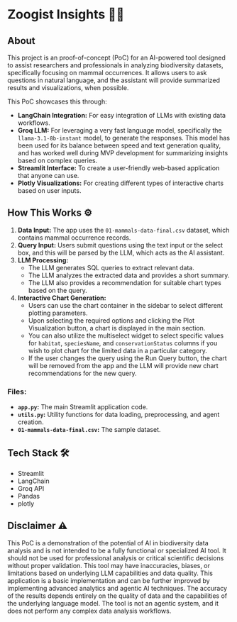 # Zoogist Insights 🐘🦦

## About

This project is an proof-of-concept (PoC) for an AI-powered tool designed to assist researchers and professionals in analyzing biodiversity datasets, specifically focusing on mammal occurrences. It allows users to ask questions in natural language, and the assistant will provide summarized results and visualizations, when possible.


This PoC showcases this through:

-   **LangChain Integration:** For easy integration of LLMs with existing data workflows.
-   **Groq LLM:** For leveraging a very fast language model, specifically the `llama-3.1-8b-instant` model, to generate the responses. This model has been used for its balance between speed and text generation quality, and has worked well during MVP development for summarizing insights based on complex queries.
-   **Streamlit Interface:** To create a user-friendly web-based application that anyone can use.
-   **Plotly Visualizations:** For creating different types of interactive charts based on user inputs.

## How This Works ⚙

1.  **Data Input:** The app uses the `01-mammals-data-final.csv` dataset, which contains mammal occurrence records.
2.  **Query Input:** Users submit questions using the text input or the select box, and this will be parsed by the LLM, which acts as the AI assistant.
3.  **LLM Processing:**
    -   The LLM generates SQL queries to extract relevant data.
    -   The LLM analyzes the extracted data and provides a short summary.
    - The LLM also provides a recommendation for suitable chart types based on the query.
4.  **Interactive Chart Generation:**
    - Users can use the chart container in the sidebar to select different plotting parameters.
    - Upon selecting the required options and clicking the Plot Visualization button, a chart is displayed in the main section.
     - You can also utilize the multiselect widget to select specific values for `habitat`, `speciesName`, and `conservationStatus` columns if you wish to plot chart for the limited data in a particular category.
    - If the user changes the query using the Run Query button, the chart will be removed from the app and the LLM will provide new chart recommendations for the new query.

### Files:

-   **`app.py`:** The main Streamlit application code.
-   **`utils.py`:** Utility functions for data loading, preprocessing, and agent creation.
-   **`01-mammals-data-final.csv`:** The sample dataset.

## Tech Stack 🛠

-   Streamlit
-   LangChain
-   Groq API
-   Pandas
-   plotly

## Disclaimer ⚠

This PoC is a demonstration of the potential of AI in biodiversity data analysis and is not intended to be a fully functional or specialized AI tool. It should not be used for professional analysis or critical scientific decisions without proper validation. This tool may have inaccuracies, biases, or limitations based on underlying LLM capabilities and data quality. This application is a basic implementation and can be further improved by implementing advanced analytics and agentic AI techniques.
The accuracy of the results depends entirely on the quality of data and the capabilities of the underlying language model. The tool is not an agentic system, and it does not perform any complex data analysis workflows.


<!-- ## How To Use
1. Submit a question using the text input or select a demo query.
2. After submitting, the LLM powered assistant will give a response, and also suggest charts to visualise it.
3. Use the container below to plot charts through given drop-down selections for x, y axes, chart type, and color.
4. You can also use multi-options to select specific values for habitat column and then generate some specific chart.-->


<!--## Problem
Professionals in the biodiversity domain, both globally and in India, frequently encounter challenges when dealing with complex and large datasets related to species occurrences. These datasets often require:

-   **Specialized Skills:** Data analysis often demands advanced technical expertise, hindering accessibility for researchers without a strong background in programming or data science.
-   **Time-Consuming Processes:** Manual data exploration, filtering, and visualization can be tedious and time-intensive, slowing down research progress.
-   **Fragmented Tools:** Existing tools and solutions are often half-baked or scattered across different platforms, making it difficult to manage data analysis in a unified way.
-   **Lack of Natural Language Interaction:** Most existing tools rely on structured queries or GUIs, making it difficult to quickly explore data through intuitive natural language questions.

This leads to a common problem of the professionals and domain experts spending a lot of time extracting insights from data, instead of focusing on data collection & analysis itself, and there is a need for user-friendly and intelligent data analysis workflow.


## Solution 💡
Our MVP demonstrates how AI (both GenAI and Agentic AI) can address the above challenges by:

-   **Natural Language Processing:** The ability to ask questions using natural language, allowing intuitive interaction and access to complex datasets.
-   **Automated Data Analysis:** Leveraging large language models (LLMs) to generate SQL queries, perform basic analysis tasks like summarization and aggregation, reducing manual analysis efforts.
-   **Interactive Visualizations:** A user-friendly way for professionals to display the data in different types of charts and maps based on the insights generated by the AI assistant.-->


<!-- `utils.py` First-Draft Prompt:
"   1. Analyze the user's question carefully. If the question requires fetching data from `mammals_df` (e.g., filtering, selecting columns, doing calculations), generate an appropriate SQL query and call the `execute_sql_query` function to retrieve the data.\n"
"   2. The SQL query must start with `SELECT` and `FROM` keywords followed by the required column names. Use `WHERE` to filter the data based on specific conditions if needed.\n"
"   3. The SQL queries are case-insensitive and must only use column names mentioned above.\n"
"   4. The `execute_sql_query` function will return a dictionary with the `sql_query_result` (list of dictionaries) and a `message`.\n"
"   5. If `sql_query_result` is `None`, return the `message` as the final answer. Do not create any other summaries or charts if `sql_query_result` is `None`.\n"
"   6. If `sql_query_result` is not `None`, then based on the user's query and the data, decide what kind of visualization (chart type) would be suitable. The possible chart types are 'bar_chart', 'pie_chart', 'line_chart', 'scatter_plot'. You should also provide necessary columns for the x and y axes, and group by clause if needed.\n"
"   7. Return a JSON object with a 'visualization' key containing the chart type, x axis, y axis, group by column name (if applicable), as a python dictionary, after getting SQL results from `execute_sql_query` tool. Ensure the returned value is a valid python dictionary before generating any summary.\n"
"   8. Summarize the data and visualization insights based on the SQL result and generated chart type. Do not return the actual `sql_query_result` to the user. Instead, provide a high-level, easy to understand summary based on the user query.\n"
"   9. If the user question can be answered without querying the `mammals_df`, answer directly without using the `execute_sql_query` function. Do not return empty JSON object if no SQL query is required.\n"
"   10. To extract the year from the 'date' column, use the SQL function `strftime('%Y', date)` in your query, when the user specifically asks for anything related to observation year. Use date column only if specifically asked for.\n"-->

